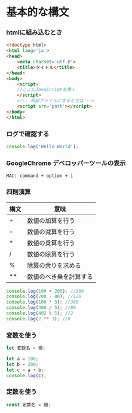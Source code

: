 # 基本的な構文
### htmlに組み込むとき
```html
<!doctype html>
<html lang='ja'>
<head>
    <meta charset='utf-8'>
    <title>タイトル</title>
</head>
<body>
    <script>
    //ここにJavaScriptを書く
    </script>
    <!-- 外部ファイルにするときは -->
    <script src='path'></script>
</body>
</html>
```
### ログで確認する
```js
console.log('Hello World');
```
### GoogleChrome デベロッパーツールの表示
```
MAC: command + option + i
```
### 四則演算
| 構文 | 意味 | 
| --- | --- | 
| + | 数値の加算を行う |
| - | 数値の減算を行う |
| * | 数値の乗算を行う |
| / | 数値の除算を行う |
| % | 除算の余りを求める |
| ** | 数値のべき乗を計算する |

```js
console.log(100 + 200); //300
console.log(200 - 80); //120
console.log(100 * 3); //300
console.log(400 / 5); //80
console.log(402 % 5); //2
console.log(2 ** 3); //8
```

### 変数を使う
```js
let 変数名 = 値;

let a = 100;
let b = 200;
let c = a + b;
console.log(c);
```

### 定数を使う
```js
const 定数名 = 値;
```
